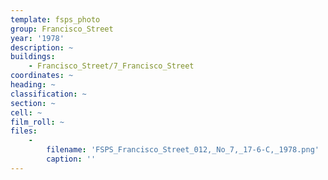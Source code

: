 ```yaml
---
template: fsps_photo
group: Francisco_Street
year: '1978'
description: ~
buildings:
    - Francisco_Street/7_Francisco_Street
coordinates: ~
heading: ~
classification: ~
section: ~
cell: ~
film_roll: ~
files:
    -
        filename: 'FSPS_Francisco_Street_012,_No_7,_17-6-C,_1978.png'
        caption: ''
---
```

